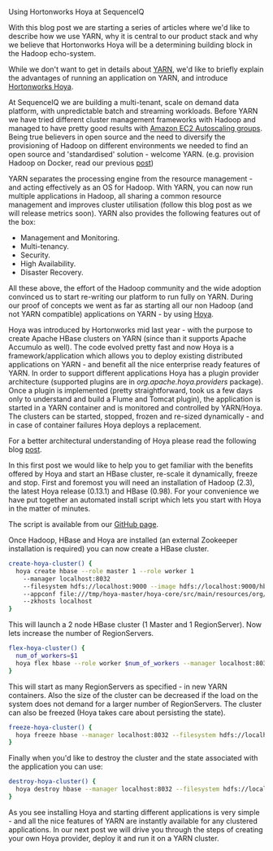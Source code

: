 Using Hortonworks Hoya at SequenceIQ

With this blog post we are starting a series of articles where we'd like to describe how we use YARN,
why it is central to our product stack and why we believe that Hortonworks Hoya will be a determining building block in the Hadoop echo-system.

While we don't want to get in details about [YARN](http://hortonworks.com/hadoop/yarn/), we'd like to briefly explain the advantages of running an
application on YARN, and introduce [Hortonworks Hoya](https://github.com/hortonworks/hoya).

At SequenceIQ we are building a multi-tenant, scale on demand data platform, with unpredictable batch and streaming workloads.
Before YARN we have tried different cluster management frameworks with Hadoop and managed to have pretty good results with [Amazon EC2 Autoscaling groups](http://aws.amazon.com/autoscaling/).
Being true believers in open source and the need to diversify the provisioning of Hadoop on different environments we needed to find an open source and 'standardised' solution - welcome YARN.
(e.g. provision Hadoop on Docker, read our previous [post](http://blog.sequenceiq.com/blog/2014/03/19/hadoop-2-dot-3-with-docker/))

YARN separates the processing engine from the resource management - and acting effectively as an OS for Hadoop.
With YARN, you can now run multiple applications in Hadoop, all sharing a common resource management and improves cluster utilisation (follow this blog post as we will release metrics soon).
YARN also provides the following features out of the box:

  * Management and Monitoring.
  * Multi-tenancy.
  * Security.
  * High Availability.
  * Disaster Recovery.

All these above, the effort of the Hadoop community and the wide adoption convinced us to start re-writing our platform to run fully on YARN.
During our proof of concepts we went as far as starting all our non Hadoop (and not YARN compatible) applications on YARN - by using [Hoya](https://github.com/hortonworks/hoya).

Hoya was introduced by Hortonworks mid last year - with the purpose to create Apache HBase clusters on YARN (since than it supports Apache Accumulo as well).
The code evolved pretty fast and now Hoya is a framework/application which allows you to deploy existing distributed applications on YARN - and benefit all the nice enterprise ready features of YARN.
In order to support different applications Hoya has a plugin provider architecture (supported plugins are in *org.apache.hoya.providers* package).
Once a plugin is implemented (pretty straightforward, took us a few days only to understand and build a Flume and Tomcat plugin), the application is started in a YARN container and is monitored and controlled by YARN/Hoya.
The clusters can be started, stopped, frozen and re-sized dynamically - and in case of container failures Hoya deploys a replacement.

For a better architectural understanding of Hoya please read the following blog [post](http://hortonworks.com/blog/hoya-hbase-on-yarn-application-architecture/).

In this first post we would like to help you to get familiar with the benefits offered by Hoya and start an HBase cluster, re-scale it dynamically, freeze and stop.
First and foremost you will need an installation of Hadoop (2.3), the latest Hoya release (0.13.1) and HBase (0.98).
For your convenience we have put together an automated install script which lets you start with Hoya in the matter of minutes.

The script is available from our [GitHub page](https://github.com/sequenceiq/hoya-docker/blob/master/hoya-centos-install.sh).

Once Hadoop, HBase and Hoya are installed (an external Zookeeper installation is required) you can now create a HBase cluster.
``` bash
create-hoya-cluster() {
  hoya create hbase --role master 1 --role worker 1
    --manager localhost:8032
    --filesystem hdfs://localhost:9000 --image hdfs://localhost:9000/hbase.tar.gz
    --appconf file:///tmp/hoya-master/hoya-core/src/main/resources/org/apache/hoya/providers/hbase/conf
    --zkhosts localhost
}
```
This will launch a 2 node HBase cluster (1 Master and 1 RegionServer). Now lets increase the number of RegionServers.

``` bash
flex-hoya-cluster() {
  num_of_workers=$1
  hoya flex hbase --role worker $num_of_workers --manager localhost:8032 --filesystem hdfs://localhost:9000
}
```

This will start as many RegionServers as specified - in new YARN containers. Also the size of the cluster can be decreased if the load on the system does not demand for a larger number of RegionServers.
The cluster can also be freezed (Hoya takes care about persisting the state).

``` bash
freeze-hoya-cluster() {
  hoya freeze hbase --manager localhost:8032 --filesystem hdfs://localhost:9000
}
```

Finally when you'd like to destroy the cluster and the state associated with the application you can use:

``` bash
destroy-hoya-cluster() {
  hoya destroy hbase --manager localhost:8032 --filesystem hdfs://localhost:9000
}
```
As you see installing Hoya and starting different applications is very simple - and all the nice features of YARN are instantly available for any clustered applications.
In our next post we will drive you through the steps of creating your own Hoya provider, deploy it and run it on a YARN cluster. 
